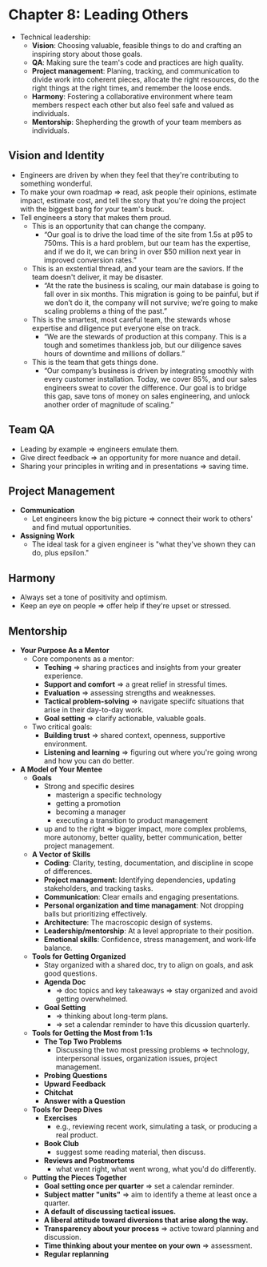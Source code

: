 # Chapter 8: Leading Others

* Technical leadership:
  * **Vision**: Choosing valuable, feasible things to do and crafting an inspiring story about those goals.
  * **QA**: Making sure the team's code and practices are high quality.
  * **Project management**: Planing, tracking, and communication to divide work into coherent pieces, allocate the right resources, do the right things at the right times, and remember the loose ends.
  * **Harmony**: Fostering a collaborative environment where team members respect each other but also feel safe and valued as individuals.
  * **Mentorship**: Shepherding the growth of your team members as individuals.

## Vision and Identity

* Engineers are driven by when they feel that they're contributing to something wonderful.
* To make your own roadmap => read, ask people their opinions, estimate impact, estimate cost, and tell the story that you're doing the project with the biggest bang for your team's buck.
* Tell engineers a story that makes them proud.
  * This is an opportunity that can change the company.
    * “Our goal is to drive the load time of the site from 1.5s at p95 to 750ms. This is a hard problem, but our team has the expertise, and if we do it, we can bring in over $50 million next year in improved conversion rates.”
  * This is an exstential thread, and your team are the saviors. If the team doesn't deliver, it may be disaster.
    * “At the rate the business is scaling, our main database is going to fall over in six months. This migration is going to be painful, but if we don’t do it, the company will not survive; we’re going to make scaling problems a thing of the past.”
  * This is the smartest, most careful team, the stewards whose expertise and diligence put everyone else on track.
    * “We are the stewards of production at this company. This is a tough and sometimes thankless job, but our diligence saves hours of downtime and millions of dollars.”
  * This is the team that gets things done.
    * “Our company’s business is driven by integrating smoothly with every customer installation. Today, we cover 85%, and our sales engineers sweat to cover the difference. Our goal is to bridge this gap, save tons of money on sales engineering, and unlock another order of magnitude of scaling.”

## Team QA

* Leading by example => engineers emulate them.
* Give direct feedback => an opportunity for more nuance and detail.
* Sharing your principles in writing and in presentations => saving time.

## Project Management

* **Communication**
  * Let engineers know the big picture => connect their work to others' and find mutual opportunities.
* **Assigning Work**
  * The ideal task for a given engineer is "what they've shown they can do, plus epsilon."

## Harmony

* Always set a tone of positivity and optimism.
* Keep an eye on people => offer help if they're upset or stressed.

## Mentorship

* **Your Purpose As a Mentor**
  * Core components as a mentor:
    * **Teching** => sharing practices and insights from your greater experience.
    * **Support and comfort** => a great relief in stressful times.
    * **Evaluation** => assessing strengths and weaknesses.
    * **Tactical problem-solving** => navigate speciifc situations that arise in their day-to-day work.
    * **Goal setting** => clarify actionable, valuable goals.
  * Two critical goals:
    * **Building trust** => shared context, openness, supportive environment.
    * **Listening and learning** => figuring out where you're going wrong and how you can do better.
* **A Model of Your Mentee**
  * **Goals**
    * Strong and specific desires
      * masterign a specific technology
      * getting a promotion
      * becoming a manager
      * executing a transition to product management
    * up and to the right => bigger impact, more complex problems, more autonomy, better quality, better communication, better project management.
  * **A Vector of Skills**
    * **Coding**: Clarity, testing, documentation, and discipline in scope of differences.
    * **Project management**: Identifying dependencies, updating stakeholders, and tracking tasks.
    * **Communication**: Clear emails and engaging presentations.
    * **Personal organization and time managament**: Not dropping balls but prioritizing effectively.
    * **Architecture**: The macroscopic design of systems.
    * **Leadership/mentorship**: At a level appropriate to their position.
    * **Emotional skills**: Confidence, stress management, and work-life balance.
  * **Tools for Getting Organized**
    * Stay organized with a shared doc, try to align on goals, and ask good questions.
    * **Agenda Doc**
      * => doc topics and key takeaways => stay organized and avoid getting overwhelmed.
    * **Goal Setting**
      * => thinking about long-term plans.
      * => set a calendar reminder to have this dicussion quarterly.
  * **Tools for Getting the Most from 1:1s**
    * **The Top Two Problems**
      * Discussing the two most pressing problems => technology, interpersonal issues, organization issues, project management.
    * **Probing Questions**
    * **Upward Feedback**
    * **Chitchat**
    * **Answer with a Question**
  * **Tools for Deep Dives**
    * **Exercises**
      * e.g., reviewing recent work, simulating a task, or producing a real product.
    * **Book Club**
      * suggest some reading material, then discuss.
    * **Reviews and Postmortems**
      * what went right, what went wrong, what you'd do differently.
  * **Putting the Pieces Together**
    * **Goal setting once per quarter** => set a calendar reminder.
    * **Subject matter "units"** => aim to identify a theme at least once a quarter.
    * **A default of discussing tactical issues.**
    * **A liberal attitude toward diversions that arise along the way.**
    * **Transparency about your process** => active toward planning and discussion.
    * **Time thinking about your mentee on your own** => assessment.
    * **Regular replanning**
